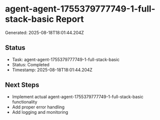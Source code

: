 # agent-agent-1755379777749-1-full-stack-basic Report

Generated: 2025-08-18T18:01:44.204Z

## Status
- Task: agent-agent-1755379777749-1-full-stack-basic
- Status: Completed
- Timestamp: 2025-08-18T18:01:44.204Z

## Next Steps
- Implement actual agent-agent-1755379777749-1-full-stack-basic functionality
- Add proper error handling
- Add logging and monitoring
